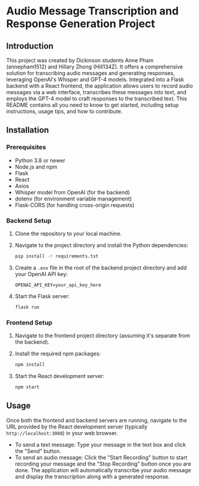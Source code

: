 # Audio Message Transcription and Response Generation Project

## Introduction

This project was created by Dickinson students Anne Pham (annepham1512) and Hillary Zhong (Hill134Z). It offers a comprehensive solution for transcribing audio messages and generating responses, leveraging OpenAI's Whisper and GPT-4 models. Integrated into a Flask backend with a React frontend, the application allows users to record audio messages via a web interface, transcribes these messages into text, and employs the GPT-4 model to craft responses to the transcribed text. This README contains all you need to know to get started, including setup instructions, usage tips, and how to contribute.

## Installation

### Prerequisites

- Python 3.8 or newer
- Node.js and npm
- Flask
- React
- Axios
- Whisper model from OpenAI (for the backend)
- dotenv (for environment variable management)
- Flask-CORS (for handling cross-origin requests)

### Backend Setup

1. Clone the repository to your local machine.
2. Navigate to the project directory and install the Python dependencies:

    ```bash
    pip install -r requirements.txt
    ```

3. Create a `.env` file in the root of the backend project directory and add your OpenAI API key:

    ```env
    OPENAI_API_KEY=your_api_key_here
    ```

4. Start the Flask server:

    ```bash
    flask run
    ```

### Frontend Setup

1. Navigate to the frontend project directory (assuming it's separate from the backend).
2. Install the required npm packages:

    ```bash
    npm install
    ```

3. Start the React development server:

    ```bash
    npm start
    ```

## Usage

Once both the frontend and backend servers are running, navigate to the URL provided by the React development server (typically `http://localhost:3000`) in your web browser.

- To send a text message: Type your message in the text box and click the "Send" button.
- To send an audio message: Click the "Start Recording" button to start recording your message and the "Stop Recording" button once you are done. The application will automatically transcribe your audio message and display the transcription along with a generated response.
